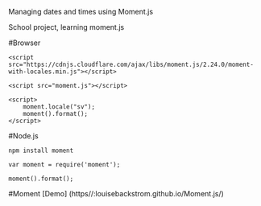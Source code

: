 Managing dates and times using Moment.js

School project, learning moment.js

#Browser

    <script src="https://cdnjs.cloudflare.com/ajax/libs/moment.js/2.24.0/moment-with-locales.min.js"></script>

    <script src="moment.js"></script>

    <script>
        moment.locale("sv");
        moment().format();
    </script>
    
    
#Node.js

    npm install moment

    var moment = require('moment');
    
    moment().format();
   
 
    
 #Moment
 [Demo] (https//:louisebackstrom.github.io/Moment.js/)
